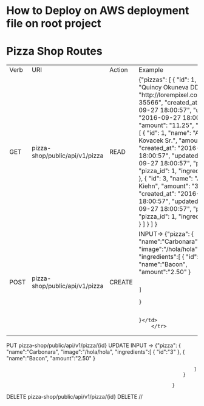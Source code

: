 # How to Deploy on AWS deployment file on root project

# Pizza Shop Routes


<table>
    <tr>
        <td>Verb</td><td>URI</td><td>Action</td><td>Example</td>
    </tr>
    <tr>
        <td>GET</td><td>pizza-shop/public/api/v1/pizza</td><td>READ</td><td>{"pizzas": [
                                                                            {
                                                                              "id": 1,
                                                                              "name": "Quincy Okuneva DDS",
                                                                              "image": "http://lorempixel.com/640/480/?35566",
                                                                              "created_at": "2016-09-27 18:00:57",
                                                                              "updated_at": "2016-09-27 18:00:57",
                                                                              "amount": "11.25",
                                                                              "ingredients": [
                                                                                {
                                                                                  "id": 1,
                                                                                  "name": "Alena Kovacek Sr.",
                                                                                  "amount": "4.50",
                                                                                  "created_at": "2016-09-27 18:00:57",
                                                                                  "updated_at": "2016-09-27 18:00:57",
                                                                                  "pivot": {
                                                                                    "pizza_id": 1,
                                                                                    "ingredient_id": 1
                                                                                  }
                                                                                },
                                                                                {
                                                                                  "id": 3,
                                                                                  "name": "Amanda Kiehn",
                                                                                  "amount": "3.00",
                                                                                  "created_at": "2016-09-27 18:00:57",
                                                                                  "updated_at": "2016-09-27 18:00:57",
                                                                                  "pivot": {
                                                                                    "pizza_id": 1,
                                                                                    "ingredient_id": 3
                                                                                  }
                                                                                }
                                                                              ]
                                                                            }
                                                                          ]
                                                                         }</td>
    </tr>
    <tr>
            <td>POST</td><td>pizza-shop/public/api/v1/pizza</td><td>CREATE</td><td>INPUT-> {"pizza":
                                                                                                                                                       {
                                                                                                                                                           "name":"Carbonara",
                                                                                                                                                           "image":"/hola/hola",
                                                                                                                                                           "ingredients":[
                                                                                                                                                           	{
                                                                                                                                                           		"id":"3"
                                                                                                                                                           	},
                                                                                                                                                           	{
                                                                                                                                                           	    "name":"Bacon",
                                                                                                                                                           	    "amount":"2.50"
                                                                                                                                                           	}

                                                                                                                                                           ]
                                                                                                                                                       }

                                                                                                                                                   }</td>
        </tr>
</table>







PUT   pizza-shop/public/api/v1/pizza/{id}    UPDATE     INPUT -> {"pizza":
                                                                     {
                                                                         "name":"Carbonara",
                                                                         "image":"/hola/hola",
                                                                         "ingredients":[
                                                                            {
                                                                                "id":"3"
                                                                            },
                                                                            {
                                                                                "name":"Bacon",
                                                                                "amount":"2.50"
                                                                            }

                                                                         ]
                                                                     }

                                                                 }


DELETE  pizza-shop/public/api/v1/pizza/{id}   DELETE    //